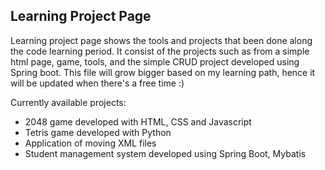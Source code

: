 ## Learning Project Page

Learning project page shows the tools and projects that been done along the code learning period. 
It consist of the projects such as from a simple html page, game, tools, and the simple CRUD project developed using Spring boot. 
This file will grow bigger based on my learning path, hence it will be updated when there's a free time :)

Currently available projects:
* 2048 game developed with HTML, CSS and Javascript
* Tetris game developed with Python
* Application of moving XML files
* Student management system developed using Spring Boot, Mybatis
